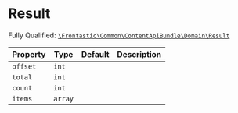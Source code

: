 #  Result

Fully Qualified: [`\Frontastic\Common\ContentApiBundle\Domain\Result`](../../../../src/php/ContentApiBundle/Domain/Result.php)

Property|Type|Default|Description
--------|----|-------|-----------
`offset`|`int`||
`total`|`int`||
`count`|`int`||
`items`|`array`||

